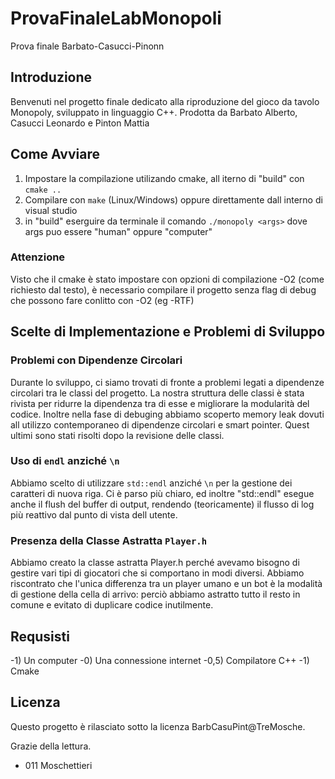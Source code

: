# ProvaFinaleLabMonopoli
 Prova finale Barbato-Casucci-Pinonn

## Introduzione
Benvenuti nel progetto finale dedicato alla riproduzione del gioco da tavolo Monopoly, sviluppato in linguaggio C++. Prodotta da Barbato Alberto, Casucci Leonardo e Pinton Mattia

## Come Avviare
1. Impostare la compilazione utilizando cmake, all iterno di "build" con `cmake ..`
2. Compilare con `make` (Linux/Windows) oppure direttamente dall interno di visual studio
3. in "build" eserguire da terminale il comando `./monopoly <args>` dove args puo essere "human" oppure "computer"

### Attenzione
Visto che il cmake è stato impostare con opzioni di compilazione -O2 (come richiesto dal testo), è necessario compilare il progetto senza flag di debug che possono fare conlitto con -O2 (eg -RTF)


## Scelte di Implementazione e Problemi di Sviluppo

### Problemi con Dipendenze Circolari
Durante lo sviluppo, ci siamo trovati di fronte a problemi legati a dipendenze circolari tra le classi del progetto.
La nostra struttura delle classi è stata rivista per ridurre la dipendenza tra di esse e migliorare la modularità del codice.
Inoltre nella fase di debuging abbiamo scoperto memory leak dovuti all utilizzo contemporaneo di dipendenze circolari e smart pointer. Quest ultimi sono stati risolti dopo la revisione delle classi.


### Uso di `endl` anziché `\n`
Abbiamo scelto di utilizzare `std::endl` anziché `\n` per la gestione dei caratteri di nuova riga.
Ci è parso più chiaro, ed inoltre "std::endl" esegue anche il flush del buffer di output, rendendo (teoricamente) il flusso di log più reattivo dal punto di vista dell utente.


### Presenza della Classe Astratta `Player.h`
Abbiamo creato la classe astratta Player.h perché avevamo bisogno di gestire vari tipi di giocatori che si comportano in modi diversi.
Abbiamo riscontrato che l'unica differenza tra un player umano e un bot è la modalità di gestione della cella di arrivo: perciò abbiamo astratto tutto il resto in comune e evitato di duplicare codice inutilmente.

## Requsisti
-1)  Un computer
-0)   Una connessione internet
-0,5) Compilatore C++ 
-1)   Cmake


## Licenza
Questo progetto è rilasciato sotto la licenza BarbCasuPint@TreMosche.

Grazie della lettura.

- 011 Moschettieri